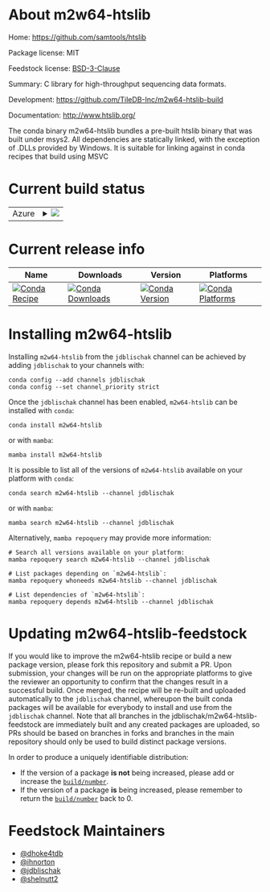 About m2w64-htslib
==================

Home: https://github.com/samtools/htslib

Package license: MIT

Feedstock license: [BSD-3-Clause](https://github.com/jdblischak/m2w64-htslib-feedstock/blob/main/LICENSE.txt)

Summary: C library for high-throughput sequencing data formats.

Development: https://github.com/TileDB-Inc/m2w64-htslib-build

Documentation: http://www.htslib.org/

The conda binary m2w64-htslib bundles a pre-built htslib binary that was
built under msys2. All dependencies are statically linked, with the
exception of .DLLs provided by Windows. It is suitable for linking against
in conda recipes that build using MSVC


Current build status
====================


<table>
    
  <tr>
    <td>Azure</td>
    <td>
      <details>
        <summary>
          <a href="https://dev.azure.com/jdblischak/feedstock-builds/_build/latest?definitionId=5&branchName=main">
            <img src="https://dev.azure.com/jdblischak/feedstock-builds/_apis/build/status/m2w64-htslib-feedstock?branchName=main">
          </a>
        </summary>
        <table>
          <thead><tr><th>Variant</th><th>Status</th></tr></thead>
          <tbody><tr>
              <td>win_64</td>
              <td>
                <a href="https://dev.azure.com/jdblischak/feedstock-builds/_build/latest?definitionId=5&branchName=main">
                  <img src="https://dev.azure.com/jdblischak/feedstock-builds/_apis/build/status/m2w64-htslib-feedstock?branchName=main&jobName=win&configuration=win%20win_64_" alt="variant">
                </a>
              </td>
            </tr>
          </tbody>
        </table>
      </details>
    </td>
  </tr>
</table>

Current release info
====================

| Name | Downloads | Version | Platforms |
| --- | --- | --- | --- |
| [![Conda Recipe](https://img.shields.io/badge/recipe-m2w64--htslib-green.svg)](https://anaconda.org/jdblischak/m2w64-htslib) | [![Conda Downloads](https://img.shields.io/conda/dn/jdblischak/m2w64-htslib.svg)](https://anaconda.org/jdblischak/m2w64-htslib) | [![Conda Version](https://img.shields.io/conda/vn/jdblischak/m2w64-htslib.svg)](https://anaconda.org/jdblischak/m2w64-htslib) | [![Conda Platforms](https://img.shields.io/conda/pn/jdblischak/m2w64-htslib.svg)](https://anaconda.org/jdblischak/m2w64-htslib) |

Installing m2w64-htslib
=======================

Installing `m2w64-htslib` from the `jdblischak` channel can be achieved by adding `jdblischak` to your channels with:

```
conda config --add channels jdblischak
conda config --set channel_priority strict
```

Once the `jdblischak` channel has been enabled, `m2w64-htslib` can be installed with `conda`:

```
conda install m2w64-htslib
```

or with `mamba`:

```
mamba install m2w64-htslib
```

It is possible to list all of the versions of `m2w64-htslib` available on your platform with `conda`:

```
conda search m2w64-htslib --channel jdblischak
```

or with `mamba`:

```
mamba search m2w64-htslib --channel jdblischak
```

Alternatively, `mamba repoquery` may provide more information:

```
# Search all versions available on your platform:
mamba repoquery search m2w64-htslib --channel jdblischak

# List packages depending on `m2w64-htslib`:
mamba repoquery whoneeds m2w64-htslib --channel jdblischak

# List dependencies of `m2w64-htslib`:
mamba repoquery depends m2w64-htslib --channel jdblischak
```




Updating m2w64-htslib-feedstock
===============================

If you would like to improve the m2w64-htslib recipe or build a new
package version, please fork this repository and submit a PR. Upon submission,
your changes will be run on the appropriate platforms to give the reviewer an
opportunity to confirm that the changes result in a successful build. Once
merged, the recipe will be re-built and uploaded automatically to the
`jdblischak` channel, whereupon the built conda packages will be available for
everybody to install and use from the `jdblischak` channel.
Note that all branches in the jdblischak/m2w64-htslib-feedstock are
immediately built and any created packages are uploaded, so PRs should be based
on branches in forks and branches in the main repository should only be used to
build distinct package versions.

In order to produce a uniquely identifiable distribution:
 * If the version of a package **is not** being increased, please add or increase
   the [``build/number``](https://docs.conda.io/projects/conda-build/en/latest/resources/define-metadata.html#build-number-and-string).
 * If the version of a package **is** being increased, please remember to return
   the [``build/number``](https://docs.conda.io/projects/conda-build/en/latest/resources/define-metadata.html#build-number-and-string)
   back to 0.

Feedstock Maintainers
=====================

* [@dhoke4tdb](https://github.com/dhoke4tdb/)
* [@ihnorton](https://github.com/ihnorton/)
* [@jdblischak](https://github.com/jdblischak/)
* [@shelnutt2](https://github.com/shelnutt2/)

